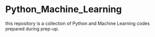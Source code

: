 # Python_Machine_Learning
this repository is a collection of Python and Machine Learning codes prepared during prep-up.
